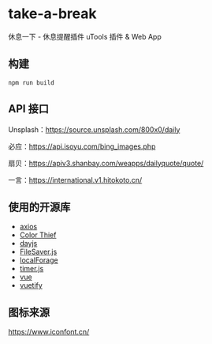 # take-a-break

休息一下 - 休息提醒插件 uTools 插件 & Web App

## 构建

```shell
npm run build
```

## API 接口

Unsplash：https://source.unsplash.com/800x0/daily

必应：https://api.isoyu.com/bing_images.php

扇贝：https://apiv3.shanbay.com/weapps/dailyquote/quote/

一言：https://international.v1.hitokoto.cn/

## 使用的开源库

- [axios](https://github.com/axios/axios)
- [Color Thief](https://github.com/lokesh/color-thief)
- [dayjs](https://github.com/iamkun/dayjs)
- [FileSaver.js](https://github.com/eligrey/FileSaver.js)
- [localForage](https://github.com/localForage/localForage)
- [timer.js](https://github.com/husa/timer.js)
- [vue](https://github.com/vuejs/vue)
- [vuetify](https://github.com/vuetifyjs/vuetify)

## 图标来源

https://www.iconfont.cn/

